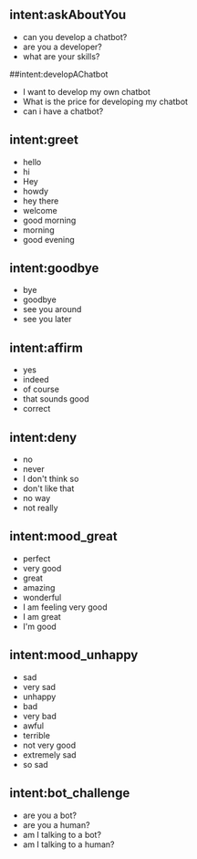 ## intent:askAboutYou
- can you develop a chatbot?
- are you a developer?
- what are your skills?

##intent:developAChatbot
- I want to develop my own chatbot
- What is the price for developing my chatbot
- can i have a chatbot?


## intent:greet
- hello
- hi
- Hey
- howdy
- hey there
- welcome
- good morning
- morning
- good evening


## intent:goodbye
- bye
- goodbye
- see you around
- see you later

## intent:affirm
- yes
- indeed
- of course
- that sounds good
- correct

## intent:deny
- no
- never
- I don't think so
- don't like that
- no way
- not really

## intent:mood_great
- perfect
- very good
- great
- amazing
- wonderful
- I am feeling very good
- I am great
- I'm good

## intent:mood_unhappy
- sad
- very sad
- unhappy
- bad
- very bad
- awful
- terrible
- not very good
- extremely sad
- so sad

## intent:bot_challenge
- are you a bot?
- are you a human?
- am I talking to a bot?
- am I talking to a human?
